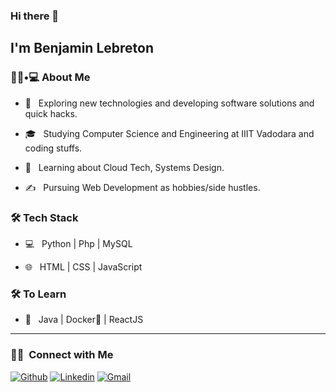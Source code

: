 ### Hi there 👋<h2> I'm Benjamin Lebreton </h2>

<h3> 👨🏻•💻 About Me </h3>



- 🤔 &nbsp; Exploring new technologies and developing software solutions and quick hacks.

- 🎓 &nbsp; Studying Computer Science and Engineering at IIIT Vadodara and coding stuffs.

- 🌱 &nbsp; Learning about Cloud Tech, Systems Design.

- ✍️ &nbsp; Pursuing Web Development as hobbies/side hustles.



<h3>🛠 Tech Stack</h3>



- 💻 &nbsp; Python | Php | MySQL

- 🌐 &nbsp; HTML | CSS | JavaScript

<!--

- 🛢 &nbsp; MySQL

- 🔧 &nbsp; Git | Markdown | Selenium | Tidyverse

-->



<h3>🛠 To Learn</h3>

- 🔧 &nbsp; Java | Docker🐳 | ReactJS

<hr>

<h3> 🤝🏻 &nbsp;Connect with Me </h3>

[![Github](https://img.shields.io/badge/-Github-000?style=flat&logo=Github&logoColor=white)](https://github.com/Benjdu94)
[![Linkedin](https://img.shields.io/badge/-LinkedIn-blue?style=flat&logo=Linkedin&logoColor=white)](https://www.linkedin.com/in/benjamin-lebreton/)
[![Gmail](https://img.shields.io/badge/-Gmail-c14438?style=flat&logo=Gmail&logoColor=white)](mailto:lebreton.benjamin.j@gmail.com)
